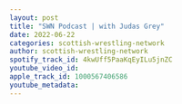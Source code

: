 ```yaml
---
layout: post
title: "SWN Podcast | with Judas Grey"
date: 2022-06-22
categories: scottish-wrestling-network
author: scottish-wrestling-network
spotify_track_id: 4kwUff5PaaKqEyILu5jnZC
youtube_video_id: 
apple_track_id: 1000567406586
youtube_metadata: 
---
```

